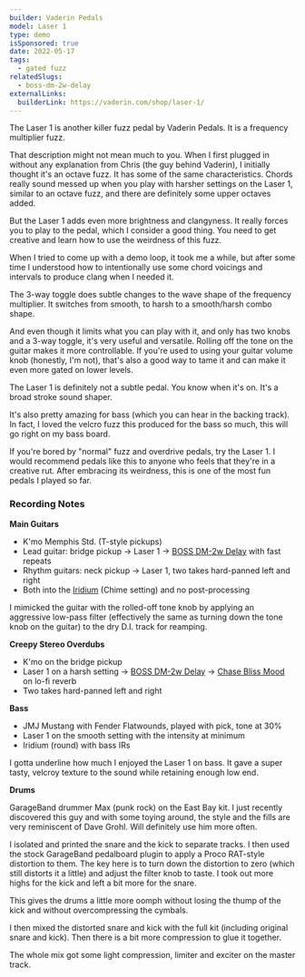 ```yaml
---
builder: Vaderin Pedals
model: Laser 1
type: demo
isSponsored: true
date: 2022-05-17
tags:
  - gated fuzz
relatedSlugs:
  - boss-dm-2w-delay
externalLinks:
  builderLink: https://vaderin.com/shop/laser-1/
---
```


The Laser 1 is another killer fuzz pedal by Vaderin Pedals. It is a frequency multiplier fuzz.

That description might not mean much to you. When I first plugged in without any explanation from Chris (the guy behind Vaderin), I initially thought it's an octave fuzz. It has some of the same characteristics. Chords really sound messed up when you play with harsher settings on the Laser 1, similar to an octave fuzz, and there are definitely some upper octaves added.

But the Laser 1 adds even more brightness and clangyness. It really forces you to play to the pedal, which I consider a good thing. You need to get creative and learn how to use the weirdness of this fuzz.

When I tried to come up with a demo loop, it took me a while, but after some time I understood how to intentionally use some chord voicings and intervals to produce clang when I needed it.

The 3-way toggle does subtle changes to the wave shape of the frequency multiplier. It switches from smooth, to harsh to a smooth/harsh combo shape.

And even though it limits what you can play with it, and only has two knobs and a 3-way toggle, it's very useful and versatile. Rolling off the tone on the guitar makes it more controllable. If you're used to using your guitar volume knob (honestly, I'm not), that's also a good way to tame it and can make it even more gated on lower levels.

The Laser 1 is definitely not a subtle pedal. You know when it's on. It's a broad stroke sound shaper.

It's also pretty amazing for bass (which you can hear in the backing track). In fact, I loved the velcro fuzz this produced for the bass so much, this will go right on my bass board.

If you're bored by "normal" fuzz and overdrive pedals, try the Laser 1. I would recommend pedals like this to anyone who feels that they're in a creative rut. After embracing its weirdness, this is one of the most fun pedals I played so far.

### Recording Notes

**Main Guitars**

- K'mo Memphis Std. (T-style pickups)
- Lead guitar: bridge pickup -> Laser 1 -> [BOSS DM-2w Delay](/demos/boss-dm-2w-delay) with fast repeats
- Rhythm guitars: neck pickup -> Laser 1, two takes hard-panned left and right
- Both into the [Iridium](/demos/strymon-iridium) (Chime setting) and no post-processing

I mimicked the guitar with the rolled-off tone knob by applying an aggressive low-pass filter (effectively the same as turning down the tone knob on the guitar) to the dry D.I. track for reamping.

**Creepy Stereo Overdubs**

- K'mo on the bridge pickup
- Laser 1 on a harsh setting -> [BOSS DM-2w Delay](/demos/boss-dm-2w-delay) -> [Chase Bliss Mood](/demos/chase-bliss-audio-mood) on lo-fi reverb
- Two takes hard-panned left and right

**Bass**

- JMJ Mustang with Fender Flatwounds, played with pick, tone at 30%
- Laser 1 on the smooth setting with the intensity at minimum
- Iridium (round) with bass IRs

I gotta underline how much I enjoyed the Laser 1 on bass. It gave a super tasty, velcroy texture to the sound while retaining enough low end.

**Drums**

GarageBand drummer Max (punk rock) on the East Bay kit. I just recently discovered this guy and with some toying around, the style and the fills are very reminiscent of Dave Grohl. Will definitely use him more often.

I isolated and printed the snare and the kick to separate tracks. I then used the stock GarageBand pedalboard plugin to apply a Proco RAT-style distortion to them. The key here is to turn down the distortion to zero (which still distorts it a little) and adjust the filter knob to taste. I took out more highs for the kick and left a bit more for the snare.

This gives the drums a little more oomph without losing the thump of the kick and without overcompressing the cymbals.

I then mixed the distorted snare and kick with the full kit (including original snare and kick). Then there is a bit more compression to glue it together.

The whole mix got some light compression, limiter and exciter on the master track.
